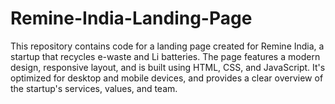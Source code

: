 # Remine-India-Landing-Page
This repository contains code for a landing page created for Remine India, a startup that recycles e-waste and Li batteries. The page features a modern design, responsive layout, and is built using HTML, CSS, and JavaScript. It's optimized for desktop and mobile devices, and provides a clear overview of the startup's services, values, and team.

